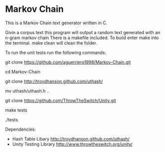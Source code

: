 # Markov Chain
This is a Markov Chain text generator written in C.


Givin a corpus text this program will output a random 
text generated with an n-gram markov chain
There is a makefile included. To build enter make into 
the terminal. make clean will clean the folder.

To run the unit tests run the following commands:

git clone https://github.com/aguerriero1998/Markov-Chain.git

cd Markov-Chain

git clone http://troydhanson.github.com/uthash/

mv uthash/uthash.h ..

git clone https://github.com/ThrowTheSwitch/Unity.git

make tests

./tests


Dependencies:
* Hash Table Libary http://troydhanson.github.com/uthash/
* Unity Testing Library http://www.throwtheswitch.org/unity/
